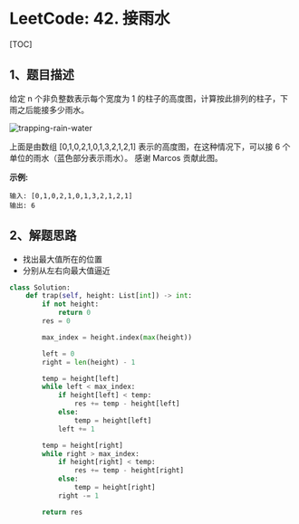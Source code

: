 # LeetCode: 42. 接雨水

[TOC]

## 1、题目描述

给定 n 个非负整数表示每个宽度为 1 的柱子的高度图，计算按此排列的柱子，下雨之后能接多少雨水。

![trapping-rain-water](http://markdown-images-1251766755.cos.ap-beijing.myqcloud.com/notebook/2019-09-19-033419.png)

上面是由数组 [0,1,0,2,1,0,1,3,2,1,2,1] 表示的高度图，在这种情况下，可以接 6 个单位的雨水（蓝色部分表示雨水）。 感谢 Marcos 贡献此图。

**示例:**

```
输入: [0,1,0,2,1,0,1,3,2,1,2,1]
输出: 6
```



## 2、解题思路

- 找出最大值所在的位置
- 分别从左右向最大值逼近

```python
class Solution:
    def trap(self, height: List[int]) -> int:
        if not height:
            return 0
        res = 0

        max_index = height.index(max(height))

        left = 0
        right = len(height) - 1

        temp = height[left]
        while left < max_index:
            if height[left] < temp:
                res += temp - height[left]
            else:
                temp = height[left]
            left += 1

        temp = height[right]
        while right > max_index:
            if height[right] < temp:
                res += temp - height[right]
            else:
                temp = height[right]
            right -= 1

        return res
```

